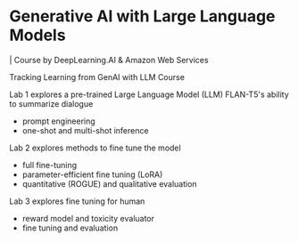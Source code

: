 # Generative AI with Large Language Models
| Course by DeepLearning.AI & Amazon Web Services

Tracking Learning from GenAI with LLM Course

Lab 1 explores a pre-trained Large Language Model (LLM) FLAN-T5's ability to summarize dialogue
- prompt engineering
- one-shot and multi-shot inference

Lab 2 explores methods to fine tune the model
- full fine-tuning
- parameter-efficient fine tuning (LoRA)
- quantitative (ROGUE) and qualitative evaluation

Lab 3 explores fine tuning for human 
- reward model and toxicity evaluator
- fine tuning and evaluation
